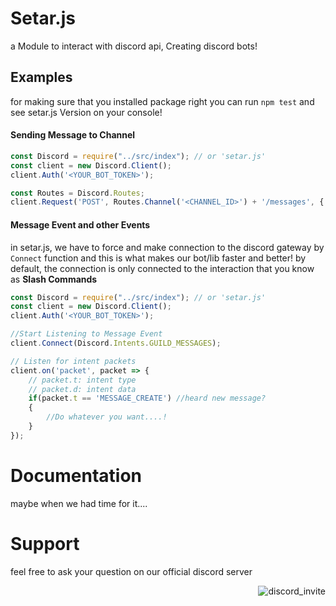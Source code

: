 # Setar.js
a Module to interact with discord api, Creating discord bots!

## Examples
for making sure that you installed package right you can run `npm test` and see setar.js Version on your console!

#### Sending Message to Channel
```js
const Discord = require("../src/index"); // or 'setar.js'
const client = new Discord.Client();
client.Auth('<YOUR_BOT_TOKEN>');

const Routes = Discord.Routes;
client.Request('POST', Routes.Channel('<CHANNEL_ID>') + '/messages', { content: '<YOUR_MESSAGE>' });
```

#### Message Event and other Events
in setar.js, we have to force and make connection to the discord gateway by `Connect` function and this is what makes our bot/lib faster and better!
by default, the connection is only connected to the interaction that you know as **Slash Commands**

```js
const Discord = require("../src/index"); // or 'setar.js'
const client = new Discord.Client();
client.Auth('<YOUR_BOT_TOKEN>');

//Start Listening to Message Event
client.Connect(Discord.Intents.GUILD_MESSAGES); 

// Listen for intent packets
client.on('packet', packet => {
    // packet.t: intent type
    // packet.d: intent data
    if(packet.t == 'MESSAGE_CREATE') //heard new message?
    {
        //Do whatever you want....!
    }   
});
```

# Documentation
maybe when we had time for it....

# Support
feel free to ask your question on our official discord server

<a href="https://discord.gg/GBDkr9T"><img align="right" src="https://discord.com/api/guilds/721126627165077545/widget.png?style=banner1" alt="discord_invite"></a>
